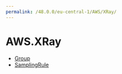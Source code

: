 ```yaml
---
permalink: /48.0.0/eu-central-1/AWS/XRay/
---
```


# AWS.XRay



* [Group](Group.md)
* [SamplingRule](SamplingRule.md)